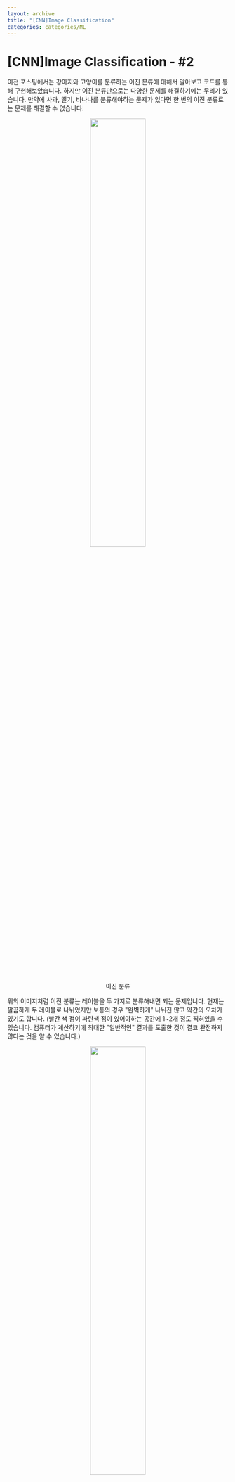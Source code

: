 ```yaml
---
layout: archive
title: "[CNN]Image Classification"
categories: categories/ML
---
```


# [CNN]Image Classification - #2
이전 포스팅에서는 강아지와 고양이를 분류하는 이진 분류에 대해서 알아보고 코드를 통해 구현해보았습니다. 하지만 이진 분류만으로는 다양한 문제를 해결하기에는 무리가 있습니다. 만약에 사과, 딸기, 바나나를 분류해야하는 문제가 있다면 한 번의 이진 분류로는 문제를 해결할 수 없습니다.

<center>
<img src = "https://user-images.githubusercontent.com/39876295/124215413-ea406780-db2e-11eb-978f-00cd7be9d8bf.png" width="50%">

이진 분류
</center>

위의 이미지처럼 이진 분류는 레이블을 두 가지로 분류해내면 되는 문제입니다. 현재는 깔끔하게 두 레이블로 나뉘었지만 보통의 경우 "완벽하게" 나뉘진 않고 약간의 오차가 있기도 합니다. (빨간 색 점이 파란색 점이 있어야하는 공간에 1~2개 정도 찍혀있을 수 있습니다. 컴퓨터가 계산하기에 최대한 "일반적인" 결과를 도출한 것이 결코 완전하지 않다는 것을 알 수 있습니다.)

<center>
<img src = "https://user-images.githubusercontent.com/39876295/124215645-6b97fa00-db2f-11eb-985d-857efea25099.png" width="50%">

다중 분류
</center>

그렇다면 이번엔 분류해야하는 레이블이 하나 늘었습니다. 3개 이상의 레이블을 분류하는 것을 보통 다중 분류 (Multi-class Classification)이라고 불리웁니다. 이 경우엔 어떻게 분류를 진행해야 할까요?<br>
레이블을 나누기 위해 컴퓨터가 질문하는 것을 이진 분류의 횟수라고 가정합니다. 그리고 파란색, 빨간색, 초록색 점을 각각 A, B, C라고 생각합시다. 임의의 점 n가 주어졌을 때 컴퓨터는 이렇게 질문을 던집니다.<br>
**n은 A인가? B인가?**<br>
이 질문에 A에 더 가깝다고 가정하고 진행한다면 컴퓨터는 다음 질문을 던집니다.<br>
**n은 A인가? C인가?**<br>
이런식으로 이진 분류를 여러 번 진행함으로써 주어진 점 n에 대해서 더 가까운 집합으로 일반화를 진행할 수 있습니다.
